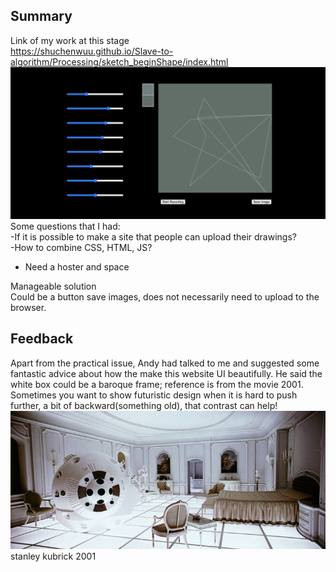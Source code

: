 ## Summary

Link of my work at this stage
</br>
https://shuchenwuu.github.io/Slave-to-algorithm/Processing/sketch_beginShape/index.html
![](https://github.com/ShuchenWuu/Slave-to-algorithm/blob/master/week%2010/Screen%20Shot%202020-10-04%20at%2014.03.46.png)
</br>
Some questions that I had:
</br>
-If it is possible to make a site that people can upload their drawings?
</br>
-How to combine CSS, HTML, JS?
- Need a hoster and space

Manageable solution
</br>
Could be a button save images, does not necessarily need to upload to the browser.

## Feedback
Apart from the practical issue, Andy had talked to me and suggested some fantastic advice about how the make this website UI beautifully. He said the white box could be a baroque frame; reference is from the movie 2001. Sometimes you want to show futuristic design when it is hard to push further, a bit of backward(something old), that contrast can help!
![](https://github.com/ShuchenWuu/Slave-to-algorithm/blob/master/week%2010/shutterstock_5886285bb.jpg)
</br>
stanley kubrick 2001

